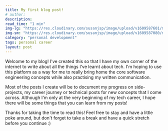 ```yaml
---
title: My first blog post!
# author:
description:
read_time: "1 min"
img-lg: "https://res.cloudinary.com/susanjsp/image/upload/v1609587601/my-blog/welcome-lg_fbnlos.png"
img-sm: "https://res.cloudinary.com/susanjsp/image/upload/v1609587080/my-blog/welcome-sm_s1gase.png"
category: "personal development"
tags: personal career
layout: post
---
```


Welcome to my blog! I've created this so that I have my own corner of the internet to write about all the things I've learnt about tech. <!--break-->
I'm hoping to use this platform as a way for me to really bring home the core software engineering concepts while also practising my written communication.

Most of the posts I create will be to document my progress on side-projects, my career journey or technical posts for new concepts that I come across. Although I'm only at the very beginning of my tech career, I hope there will be some things that you can learn from my posts!

Thanks for taking the time to read this! Feel free to stay and have a little poke around, but don't forget to take a break and have a quick stretch before you continue :)

